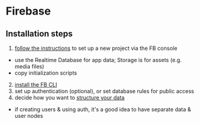 # Firebase

## Installation steps

1. [follow the instructions](https://firebase.google.com/docs/web/setup) to set up a new project via the FB console
  - use the Realtime Database for app data; Storage is for assets (e.g. media files)
  - copy initialization scripts
2. [install the FB CLI](https://firebase.google.com/docs/hosting/quickstart)
3. set up authentication (optional), or set database rules for public access
4. decide how you want to [structure your data](https://firebase.google.com/docs/database/web/structure-data)
  - if creating users & using auth, it's a good idea to have separate data & user nodes
